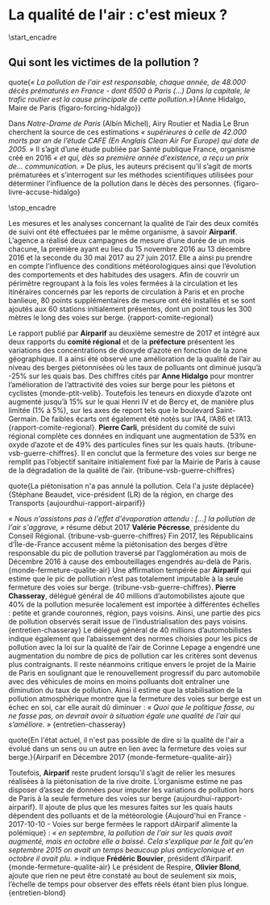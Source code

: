 # La qualité de l'air : c'est mieux ?

\start_encadre

## Qui sont les victimes de la pollution ?

quote{_« La pollution de l'air est responsable, chaque année, de 48.000 décès prématurés en France - dont 6500 à Paris (…) Dans la capitale, le trafic routier est la cause principale de cette pollution.»_}{Anne Hidalgo, Maire de Paris {figaro-forcing-hidalgo}}

Dans _Notre-Drame de Paris_ (Albin Michel), Airy Routier et Nadia Le Brun cherchent la source de ces estimations _« supérieures à celle de 42.000 morts par an de l’étude CAFE (En Anglais _Clean Air For Europe_) qui date de 2005. »_ Il s’agit d’une étude publiée par Santé publique France, organisme créé en 2016 _« et qui, dès sa première année d'existence, a reçu un prix de… communication. »_ De plus, les auteurs précisent qu’il s’agit de morts prématurées et s’interrogent sur les méthodes scientifiques utilisées pour déterminer l’influence de la pollution dans le décès des personnes. {figaro-livre-accuse-hidalgo}

\stop_encadre

Les mesures et les analyses concernant la qualité de l’air des deux comités de suivi ont été effectuées par le même organisme, à savoir **Airparif**. L’agence a réalisé deux campagnes de mesure d’une durée de un mois chacune, la première ayant eu lieu du 15 novembre 2016 au 13 décembre 2016 et la seconde du 30 mai 2017 au 27 juin 2017. Elle a ainsi pu prendre en compte l’influence des conditions météorologiques ainsi que l’évolution des comportements et des habitudes des usagers. Afin de couvrir un périmètre regroupant à la fois les voies fermées à la circulation et les itinéraires concernés par les reports de circulation à Paris et en proche banlieue, 80 points supplémentaires de mesure ont été installés et se sont ajoutés aux 60 stations initialement présentes, dont un point tous les 300 mètres le long des voies sur berge. {rapport-comite-regional}

Le rapport publié par **Airparif** au deuxième semestre de 2017 et intégré aux deux rapports du **comité régional** et de la **préfecture** présentent les variations des concentrations de dioxyde d’azote en fonction de la zone géographique. Il a ainsi été observé une amélioration de la qualité de l’air au niveau des berges piétonnisées où les taux de polluants ont diminué jusqu’à -25% sur les quais bas. Des chiffres cités par **Anne Hidalgo** pour montrer l’amélioration de l’attractivité des voies sur berge pour les piétons et cyclistes {monde-ptit-velib}. Toutefois les teneurs en dioxyde d’azote ont augmenté jusqu’à 15% sur le quai Henri IV et de Bercy et, de manière plus limitée (1% à 5%), sur les axes de report tels que le boulevard Saint-Germain. De faibles écarts ont également été notés sur l’A4, l’A86 et l’A13. {rapport-comite-regional}. **Pierre Carli**, président du comité de suivi régional complète ces données en indiquant une augmentation de 53% en oxyde d’azote et de 49% des particules fines sur les quais hauts. {tribune-vsb-guerre-chiffres}. Il en conclut que la fermeture des voies sur berge ne remplit pas l’objectif sanitaire initialement fixé par la Mairie de Paris à cause de la dégradation de la qualité de l’air. {tribune-vsb-guerre-chiffres}

quote{La piétonisation n'a pas annulé la pollution. Cela l'a juste déplacée}{Stéphane Beaudet, vice-président (LR) de la région, en charge des Transports {aujourdhui-rapport-airparif}}

_« Nous n'assistons pas à l'effet d'évaporation attendu : […] la pollution de l'air s'aggrave, »_ résume début 2017 **Valérie Pécresse**, présidente du Conseil Régional. {tribune-vsb-guerre-chiffres} Fin 2017, les Républicains d’Île-de-France accusent même la piétonisation des berges d’être responsable du pic de pollution traversé par l’agglomération au mois de Décembre 2016 à cause des embouteillages engendrés au-delà de Paris. {monde-fermeture-qualite-air} Une affirmation tempérée par **Airparif** qui estime que le pic de pollution n’est pas totalement imputable à la seule fermeture des voies sur berge. {tribune-vsb-guerre-chiffres}. **Pierre Chasseray**, délégué général de 40 millions d’automobilistes ajoute que 40% de la pollution mesurée localement est importée à différentes échelles : petite et grande couronnes, région, pays voisins. Ainsi, une partie des pics de pollution observés serait issue de l’industrialisation des pays voisins. {entretien-chasseray}
Le délégué général de 40 millions d’automobilistes indique également que l’abaissement des normes choisies pour les pics de pollution avec la loi sur la qualité de l’air de Corinne Lepage a engendré une augmentation du nombre de pics de pollution car les critères sont devenus plus contraignants. Il reste néanmoins critique envers le projet de la Mairie de Paris en soulignant que le renouvellement progressif du parc automobile avec des véhicules de moins en moins polluants doit entraîner une diminution du taux de pollution. Ainsi il estime que la stabilisation de la pollution atmosphérique montre que la fermeture des voies sur berge est un échec en soi, car elle aurait dû diminuer : _« Quoi que le politique fasse, ou ne fasse pas, on devrait avoir à situation égale une qualité de l’air qui s’améliore. »_ {entretien-chasseray}

quote{En l'état actuel, il n'est pas possible de dire si la qualité de l'air a évolué dans un sens ou un autre en lien avec la fermeture des voies sur berge.}{Airparif en Décembre 2017 {monde-fermeture-qualite-air}}

Toutefois, **Airparif** reste prudent lorsqu’il s’agit de relier les mesures réalisées à la piétonisation de la rive droite. L’organisme estime ne pas disposer d’assez de données pour imputer les variations de pollution hors de Paris à la seule fermeture des voies sur berge {aujourdhui-rapport-airparif}. Il ajoute de plus que les mesures faites sur les quais hauts dépendent des polluants et de la météorologie {Aujourd'hui en France - 2017-10-10 - Voies sur berge fermées  le rapport dAirparif alimente la polémique} : _« en septembre, la pollution de l'air sur les quais avait augmenté, mais en octobre elle a baissé. Cela s'explique par le fait qu'en septembre 2015 on avait un temps beaucoup plus anticyclonique et en octobre il avait plu. »_ indique **Frédéric Bouvier**, président d’Airparif. {monde-fermeture-qualite-air} Le président de Respire, **Olivier Blond**, ajoute que rien ne peut être constaté au bout de seulement six mois, l’échelle de temps pour observer des effets réels étant bien plus longue. {entretien-blond}

